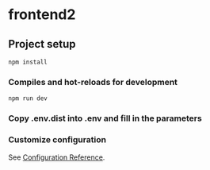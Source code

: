 # frontend2

## Project setup
```
npm install
```

### Compiles and hot-reloads for development
```
npm run dev
```

### Copy .env.dist into .env and fill in the parameters

### Customize configuration
See [Configuration Reference](https://cli.vuejs.org/config/).
